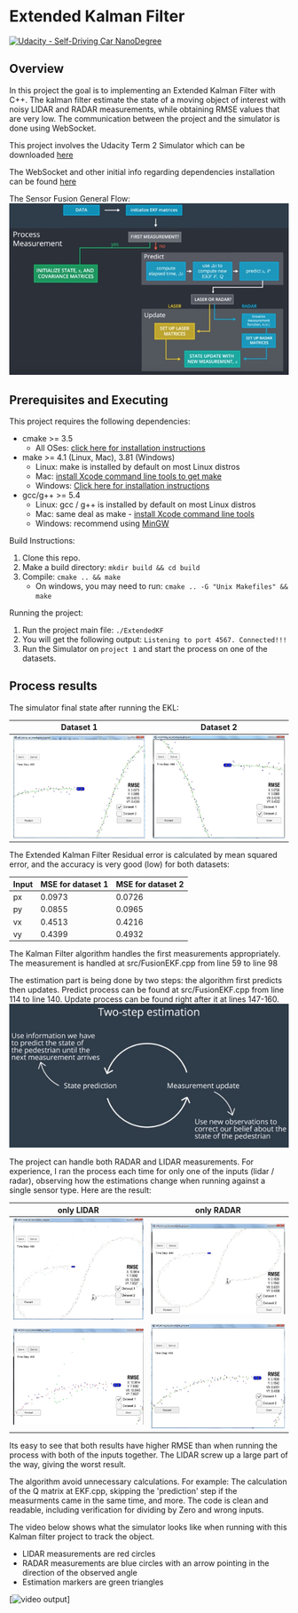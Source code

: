 # Extended Kalman Filter

[![Udacity - Self-Driving Car NanoDegree](https://s3.amazonaws.com/udacity-sdc/github/shield-carnd.svg)](http://www.udacity.com/drive)

Overview
---

In this project the goal is to implementing an Extended Kalman Filter with C++. The kalman filter estimate the state of a moving object of interest with noisy LIDAR and RADAR measurements, while  obtaining RMSE values that are very low. The communication between the project and the simulator is done using WebSocket.

This project involves the Udacity Term 2 Simulator which can be downloaded [here](https://github.com/udacity/self-driving-car-sim/releases)

The WebSocket and other initial info regarding dependencies  installation can be found  [here](https://github.com/udacity/CarND-Extended-Kalman-Filter-Project)

The Sensor Fusion General Flow:
![]( https://github.com/shmulik-willinger/extended_kalman_filter/blob/master/readme_img/general_flow.jpg?raw=true)

Prerequisites and Executing
---

This project requires the following dependencies:

* cmake >= 3.5
  * All OSes: [click here for installation instructions](https://cmake.org/install/)
* make >= 4.1 (Linux, Mac), 3.81 (Windows)
  * Linux: make is installed by default on most Linux distros
  * Mac: [install Xcode command line tools to get make](https://developer.apple.com/xcode/features/)
  * Windows: [Click here for installation instructions](http://gnuwin32.sourceforge.net/packages/make.htm)
* gcc/g++ >= 5.4
  * Linux: gcc / g++ is installed by default on most Linux distros
  * Mac: same deal as make - [install Xcode command line tools](https://developer.apple.com/xcode/features/)
  * Windows: recommend using [MinGW](http://www.mingw.org/)

Build Instructions:

1. Clone this repo.
2. Make a build directory: `mkdir build && cd build`
3. Compile: `cmake .. && make`
   * On windows, you may need to run: `cmake .. -G "Unix Makefiles" && make`

Running the project:
1. Run the project main file: `./ExtendedKF `
2. You will get the following output:
 `Listening to port 4567. Connected!!! `
 3. Run the Simulator on `project 1` and start the process on one of the datasets.

Process results
---

The simulator final state after running the EKL:

Dataset 1              |  Dataset 2
:---------------------:|:---------------------:
![]( https://github.com/shmulik-willinger/extended_kalman_filter/blob/master/readme_img/dataset_1.jpg?raw=true)  |  ![]( https://github.com/shmulik-willinger/extended_kalman_filter/blob/master/readme_img/dataset_2.jpg?raw=true)

The Extended Kalman Filter Residual error is calculated by mean squared error, and the accuracy is very good (low) for both datasets:

| Input |   MSE for dataset 1   | MSE for dataset 2   |
| ----- | ------- | ------- |
|  px   | 0.0973 | 0.0726 |
|  py   | 0.0855 | 0.0965 |
|  vx   | 0.4513 | 0.4216 |
|  vy   | 0.4399 | 0.4932 |

The Kalman Filter algorithm handles the first measurements appropriately. The measurement is handled at src/FusionEKF.cpp from line 59 to line 98

The estimation part is being done by two steps: the algorithm first predicts then updates. Predict process can be found at src/FusionEKF.cpp from line 114 to line 140. Update process can be found right after it at lines 147-160.
![]( https://github.com/shmulik-willinger/extended_kalman_filter/blob/master/readme_img/loop.jpg?raw=true)

The project can handle both RADAR and LIDAR measurements. For experience, I ran the process each time for only one of the inputs (lidar / radar), observing how the estimations change when running against a single sensor type. Here are the result:

only LIDAR               |  only RADAR
:---------------------:|:---------------------:
![]( https://github.com/shmulik-willinger/extended_kalman_filter/blob/master/readme_img/radar_only.jpg?raw=true)  |  ![]( https://github.com/shmulik-willinger/extended_kalman_filter/blob/master/readme_img/laser_only.jpg?raw=true)
![]( https://github.com/shmulik-willinger/extended_kalman_filter/blob/master/readme_img/radar_only_2.jpg?raw=true)  |  ![]( https://github.com/shmulik-willinger/extended_kalman_filter/blob/master/readme_img/laser_only_2.jpg?raw=true)

Its easy to see that both results have higher RMSE than when running the process with both of the inputs together. The LIDAR  screw up a large part of the way, giving the worst result.

The algorithm avoid unnecessary calculations. For example: The calculation of the Q matrix at EKF.cpp, skipping the 'prediction' step if the measurments came in the same time, and more.
The code is clean and readable, including verification for dividing by Zero and wrong inputs.

The video below shows what the simulator looks like when running with this Kalman filter project to track the object.
* LIDAR measurements are red circles
* RADAR measurements are blue circles with an arrow pointing in the direction of the observed angle
* Estimation markers are green triangles

[![video output](https://github.com/shmulik-willinger/extended_kalman_filter/blob/master/readme_img/dataset_1.gif)]
